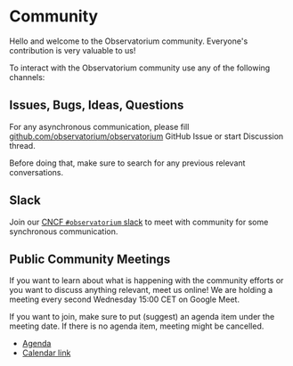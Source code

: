 # Community

Hello and welcome to the Observatorium community. Everyone's contribution is very valuable to us!

To interact with the Observatorium community use any of the following channels:

## Issues, Bugs, Ideas, Questions

For any asynchronous communication, please fill [github.com/observatorium/observatorium](https://github.com/observatorium/observatorium) GitHub Issue or start Discussion thread.

Before doing that, make sure to search for any previous relevant conversations.

## Slack

Join our [CNCF `#observatorium` slack](https://cloud-native.slack.com) to meet with community for some synchronous communication.

## Public Community Meetings

If you want to learn about what is happening with the community efforts or you want to discuss anything relevant, meet us online! We are holding a meeting every second Wednesday 15:00 CET on Google Meet.

If you want to join, make sure to put (suggest) an agenda item under the meeting date. If there is no agenda item, meeting might be cancelled.

* [Agenda](https://docs.google.com/document/d/1jLvOH0Lllt-ShXVgWeeHBGPb3ZuagirabD_hbq41EKs/edit)
* [Calendar link](https://calendar.google.com/calendar/u/0?cid=dmMyNzRoZDBqbjdoMjJkbTNuY28xMzY0ZDhAZ3JvdXAuY2FsZW5kYXIuZ29vZ2xlLmNvbQ)
